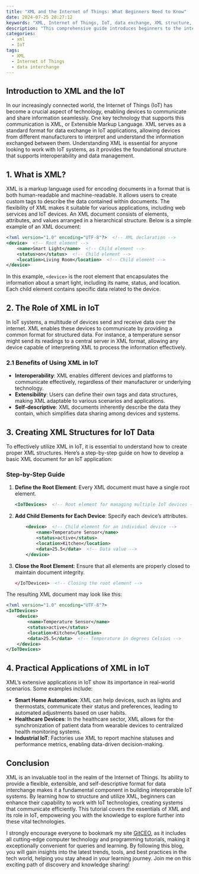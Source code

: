 ```yaml
---
title: "XML and the Internet of Things: What Beginners Need to Know"
date: 2024-07-25 20:27:12
keywords: "XML, Internet of Things, IoT, data exchange, XML structure, beginner tutorial"
description: "This comprehensive guide introduces beginners to the integral relationship between XML and the Internet of Things (IoT). XML, or Extensible Markup Language, plays a pivotal role in data exchange in IoT systems. This article covers the basics of XML, its structure, and how it facilitates communication between devices in the IoT ecosystem. With easy-to-follow examples and explanations, readers will gain a better understanding of how XML operates within IoT, learn practical uses, and explore its significance in enabling seamless data interchange. By the end of this article, you will have a foundational grasp of XML, its applications in IoT, and why it is essential for data representation in modern technology."
categories:
  - xml
  - IoT
tags:
  - XML
  - Internet of Things
  - data interchange
---
```


## Introduction to XML and the IoT

In our increasingly connected world, the Internet of Things (IoT) has become a crucial aspect of technology, enabling devices to communicate and share information seamlessly. One key technology that supports this communication is XML, or Extensible Markup Language. XML serves as a standard format for data exchange in IoT applications, allowing devices from different manufacturers to interpret and understand the information exchanged between them. Understanding XML is essential for anyone looking to work with IoT systems, as it provides the foundational structure that supports interoperability and data management.

<!-- more -->

## 1. What is XML?

XML is a markup language used for encoding documents in a format that is both human-readable and machine-readable. It allows users to create custom tags to describe the data contained within documents. The flexibility of XML makes it suitable for various applications, including web services and IoT devices. An XML document consists of elements, attributes, and values arranged in a hierarchical structure. Below is a simple example of an XML document:

```xml
<?xml version="1.0" encoding="UTF-8"?>  <!-- XML declaration -->
<device>  <!-- Root element -->
    <name>Smart Light</name>  <!-- Child element -->
    <status>on</status>  <!-- Child element -->
    <location>Living Room</location>  <!-- Child element -->
</device>
```
In this example, `<device>` is the root element that encapsulates the information about a smart light, including its name, status, and location. Each child element contains specific data related to the device.

## 2. The Role of XML in IoT

In IoT systems, a multitude of devices send and receive data over the internet. XML enables these devices to communicate by providing a common format for structured data. For instance, a temperature sensor might send its readings to a central server in XML format, allowing any device capable of interpreting XML to process the information effectively. 

### 2.1 Benefits of Using XML in IoT

- **Interoperability**: XML enables different devices and platforms to communicate effectively, regardless of their manufacturer or underlying technology.
- **Extensibility**: Users can define their own tags and data structures, making XML adaptable to various scenarios and applications.
- **Self-descriptive**: XML documents inherently describe the data they contain, which simplifies data sharing among devices and systems.

## 3. Creating XML Structures for IoT Data

To effectively utilize XML in IoT, it is essential to understand how to create proper XML structures. Here’s a step-by-step guide on how to develop a basic XML document for an IoT application:

### Step-by-Step Guide

1. **Define the Root Element**: Every XML document must have a single root element.
    ```xml
    <IoTDevices>  <!-- Root element for managing multiple IoT devices -->
    ```

2. **Add Child Elements for Each Device**: Specify each device’s attributes.
    ```xml
        <device>  <!-- Child element for an individual device -->
            <name>Temperature Sensor</name>
            <status>active</status>
            <location>Kitchen</location>
            <data>25.5</data>  <!-- Data value -->
        </device>
    ```

3. **Close the Root Element**: Ensure that all elements are properly closed to maintain document integrity.
    ```xml
    </IoTDevices>  <!-- Closing the root element -->
    ```

The resulting XML document may look like this:

```xml
<?xml version="1.0" encoding="UTF-8"?>
<IoTDevices>
    <device>
        <name>Temperature Sensor</name>
        <status>active</status>
        <location>Kitchen</location>
        <data>25.5</data>  <!-- Temperature in degrees Celsius -->
    </device>
</IoTDevices>
```

## 4. Practical Applications of XML in IoT

XML’s extensive applications in IoT show its importance in real-world scenarios. Some examples include:

- **Smart Home Automation**: XML can help devices, such as lights and thermostats, communicate their status and preferences, leading to automated adjustments based on user habits.
- **Healthcare Devices**: In the healthcare sector, XML allows for the synchronization of patient data from wearable devices to centralized health monitoring systems.
- **Industrial IoT**: Factories use XML to report machine statuses and performance metrics, enabling data-driven decision-making.

## Conclusion

XML is an invaluable tool in the realm of the Internet of Things. Its ability to provide a flexible, extensible, and self-descriptive format for data interchange makes it a fundamental component in building interoperable IoT systems. By learning how to structure and utilize XML, beginners can enhance their capability to work with IoT technologies, creating systems that communicate efficiently. This tutorial covers the essentials of XML and its role in IoT, empowering you with the knowledge to explore further into these vital technologies.

I strongly encourage everyone to bookmark my site [GitCEO](https://gitceo.com), as it includes all cutting-edge computer technology and programming tutorials, making it exceptionally convenient for queries and learning. By following this blog, you will gain insights into the latest trends, tools, and best practices in the tech world, helping you stay ahead in your learning journey. Join me on this exciting path of discovery and knowledge sharing!